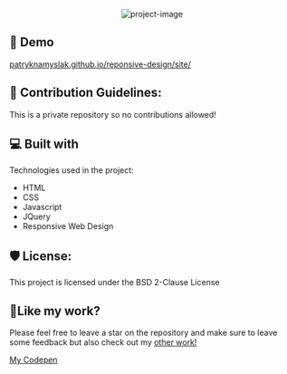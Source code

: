 


<p align="center"><img src="https://socialify.git.ci/PatrykNamyslak/responsive-design/image?description=1&amp;descriptionEditable=Here%20is%20where%20I%20store%20all%20of%20my%20responsive%20designs%20%26%20components%20for%20front%20end%20web%20development!&amp;font=Raleway&amp;language=1&amp;logo=https%3A%2F%2Fpatryknamyslak.pl%2Fassets%2Fimages%2Flogo_white.svg&amp;name=1&amp;pattern=Plus&amp;theme=Dark" alt="project-image"></p>

<h2>🚀 Demo</h2>

[patryknamyslak.github.io/reponsive-design/site/](patryknamyslak.github.io/reponsive-design/)

<h2>🍰 Contribution Guidelines:</h2>

This is a private repository so no contributions allowed!

  
  
<h2>💻 Built with</h2>

Technologies used in the project:

*   HTML
*   CSS
*   Javascript
*   JQuery
*   Responsive Web Design

<h2>🛡️ License:</h2>

This project is licensed under the BSD 2-Clause License

<h2>💖Like my work?</h2>

Please feel free to leave a star on the repository and make sure to leave some feedback but also check out my <a href="https://github.com/PatrykNamyslak">other work!</a>

<a href="https://codepen.io/PatrykNamyslak">My Codepen</a>
